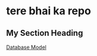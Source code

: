 # tere bhai ka repo

## My Section Heading

[Database Model](https://app.eraser.io/workspace/COt3mP1MNTeLbMiDWnp2?origin=share)
